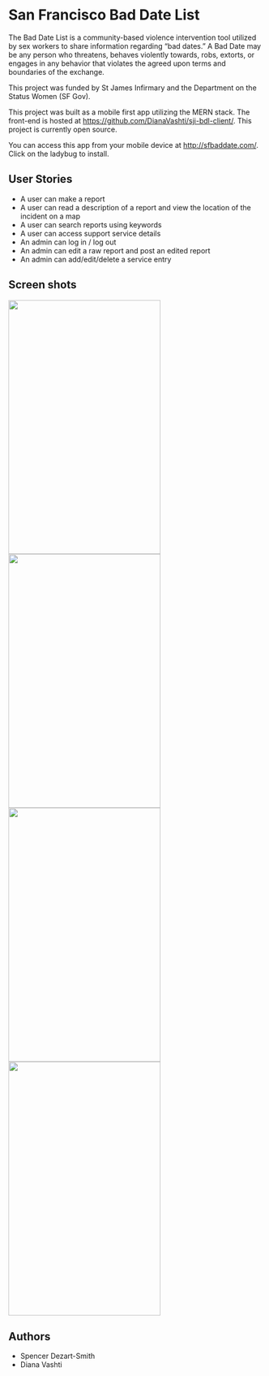 # San Francisco Bad Date List

The Bad Date List is a community-based violence intervention tool utilized by sex workers to share information regarding “bad dates.” A Bad Date may be any person who threatens, behaves violently towards, robs, extorts, or engages in any behavior that violates the agreed upon terms and boundaries of the exchange.

This project was funded by St James Infirmary and the Department on the Status Women (SF Gov).

This project was built as a mobile first app utilizing the MERN stack. The front-end is hosted at https://github.com/DianaVashti/sji-bdl-client/. This project is currently open source.

You can access this app from your mobile device at http://sfbaddate.com/. Click on the ladybug to install.

## User Stories
- A user can make a report
- A user can read a description of a report and view the location of the incident on a map
- A user can search reports using keywords
- A user can access support service details
- An admin can log in / log out
- An admin can edit a raw report and post an edited report
- An admin can add/edit/delete a service entry

## Screen shots 

<img src='http://i.imgur.com/nN1Eh9A.jpg' width='300' height='500'>  <img src='http://i.imgur.com/GHFkW0T.jpg' width='300' height='500'>  <img src='http://i.imgur.com/Tephe3N.jpg' width='300' height='500'>  <img src='http://i.imgur.com/zsDSbqO.jpg' width='300' height='500'>

## Authors
- Spencer Dezart-Smith
- Diana Vashti
